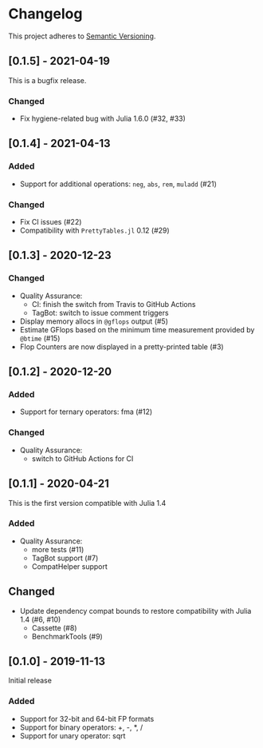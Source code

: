 # Changelog

This project adheres to [Semantic Versioning](https://semver.org/spec/v2.0.0.html).

## [0.1.5] - 2021-04-19

This is a bugfix release.

### Changed

- Fix hygiene-related bug with Julia 1.6.0 (#32, #33)



## [0.1.4] - 2021-04-13

### Added

- Support for additional operations: `neg`, `abs`, `rem`, `muladd` (#21)

### Changed

- Fix CI issues (#22)
- Compatibility with `PrettyTables.jl` 0.12 (#29)



## [0.1.3] - 2020-12-23

### Changed

- Quality Assurance:
  - CI: finish the switch from Travis to GitHub Actions
  - TagBot: switch to issue comment triggers
- Display memory allocs in `@gflops` output (#5)
- Estimate GFlops based on the minimum time measurement provided by `@btime` (#15)
- Flop Counters are now displayed in a pretty-printed table (#3)



## [0.1.2] - 2020-12-20

### Added

- Support for ternary operators: fma (#12)

### Changed

- Quality Assurance:
  - switch to GitHub Actions for CI



## [0.1.1] - 2020-04-21

This is the first version compatible with Julia 1.4

### Added

- Quality Assurance:
  - more tests (#11)
  - TagBot support (#7)
  - CompatHelper support
  
## Changed

- Update dependency compat bounds to restore compatibility with Julia 1.4 (#6, #10)
  - Cassette (#8)
  - BenchmarkTools (#9)



## [0.1.0] - 2019-11-13

Initial release

### Added

- Support for 32-bit and 64-bit FP formats
- Support for binary operators: +, -, *, /
- Support for unary operator: sqrt
